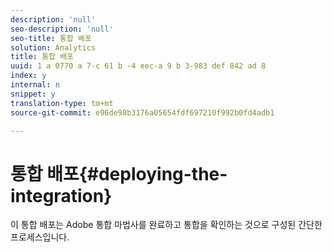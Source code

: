 ```yaml
---
description: 'null'
seo-description: 'null'
seo-title: 통합 배포
solution: Analytics
title: 통합 배포
uuid: 1 a 0770 a 7-c 61 b -4 eec-a 9 b 3-983 def 842 ad 8
index: y
internal: n
snippet: y
translation-type: tm+mt
source-git-commit: e96de98b3176a05654fdf697210f992b0fd4adb1

---
```



# 통합 배포{#deploying-the-integration}

이 통합 배포는 Adobe 통합 마법사를 완료하고 통합을 확인하는 것으로 구성된 간단한 프로세스입니다.
